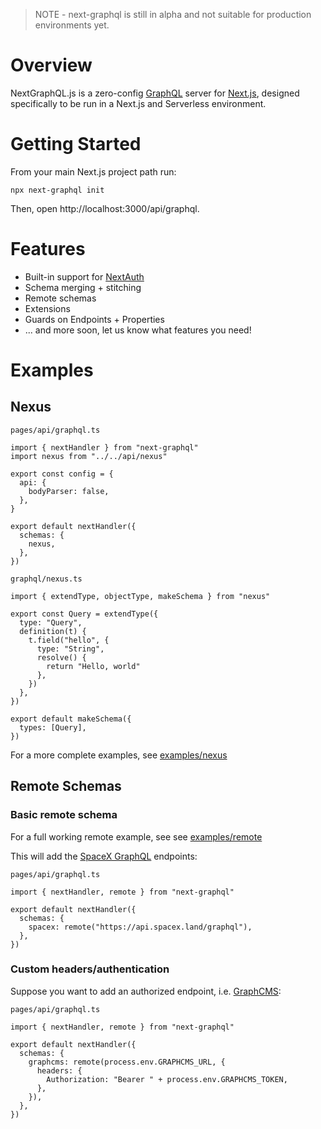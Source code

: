 > NOTE - next-graphql is still in alpha and not suitable for production environments yet.

# Overview

NextGraphQL.js is a zero-config [GraphQL](https://graphql.org) server for [Next.js](https://nextjs.org/), designed specifically to be run in a Next.js and Serverless environment.

# Getting Started

From your main Next.js project path run:

```
npx next-graphql init
```

Then, open http://localhost:3000/api/graphql. 

<!-- We were lovingly inspired by the simplicity of [next-auth](https://github.com/nextauthjs/next-auth) and [next-crud](https://github.com/roldanjr/next-crud) -->

# Features

- Built-in support for [NextAuth](https://github.com/nextauthjs/next-auth)
- Schema merging + stitching
- Remote schemas
- Extensions
- Guards on Endpoints + Properties
- ... and more soon, let us know what features you need!

# Examples

## Nexus

`pages/api/graphql.ts`

```
import { nextHandler } from "next-graphql"
import nexus from "../../api/nexus"

export const config = {
  api: {
    bodyParser: false,
  },
}

export default nextHandler({
  schemas: {
    nexus,
  },
})
```

`graphql/nexus.ts`

```
import { extendType, objectType, makeSchema } from "nexus"

export const Query = extendType({
  type: "Query",
  definition(t) {
    t.field("hello", {
      type: "String",
      resolve() {
        return "Hello, world"
      },
    })
  },
})

export default makeSchema({
  types: [Query],
})
```

For a more complete examples, see [examples/nexus](./examples/nexus)

## Remote Schemas

### Basic remote schema

For a full working remote example, see see [examples/remote](./examples/remote)

This will add the [SpaceX GraphQL](https://api.spacex.land/graphql) endpoints:

`pages/api/graphql.ts`

```
import { nextHandler, remote } from "next-graphql"

export default nextHandler({
  schemas: {
    spacex: remote("https://api.spacex.land/graphql"),
  },
})
```

### Custom headers/authentication

Suppose you want to add an authorized endpoint, i.e. [GraphCMS](https://graphcms.com):

`pages/api/graphql.ts`

```
import { nextHandler, remote } from "next-graphql"

export default nextHandler({
  schemas: {
    graphcms: remote(process.env.GRAPHCMS_URL, {
      headers: {
        Authorization: "Bearer " + process.env.GRAPHCMS_TOKEN,
      },
    }),
  },
})
```

<!-- # Project Structure

The `init` command will add the following to to your project structure:

```
./{nextroot}
│
├── graphql
│   ├── client
│   │   ├── fragments.graphql
│   │   ├── operations.graphql
│   │   └── codegen.yml
│   └── server
│       ├── overrides.ts
│       └── config.ts
└── pages
    ├── api
    │   └── graphql.ts
    └── ...
```

`./graphql/client`

This is the base directory for the [graphql-code-generator](https://www.graphql-code-generator.com/) configuration. 

Feel free to organize this folder however you'd like, fragments + operations files are a suggestions. All configuration is run off the codegen.yml so make sure edit this file if you make changes to the folder structure.

NextGraphQL.js seeks to simply setup the structure for code generation, but remains unopinionated on the matter of picking a frontend GraphQL client. 

The repository author's personal favorite is URQL. Provides idiomatic integrations into React, Svelte, and Vue and is really easy to use.

- [urql](https://formidable.com/open-source/urql/) -- see [plugin for URQL](https://www.graphql-code-generator.com/docs/plugins/typescript-urql)

Other suggestions:

- [graphql-request](https://github.com/prisma-labs/graphql-request) -- see [plugin for GraphQL-Request](https://www.graphql-code-generator.com/docs/plugins/typescript-graphql-request)
- [React Query](https://react-query.tanstack.com/) -- see [plugin for React-Query](https://www.graphql-code-generator.com/docs/plugins/typescript-react-query)
- [Apollo](https://www.apollographql.com/docs/react/) -- see [plugin for Apollo](https://www.graphql-code-generator.com/docs/plugins/typescript-react-apollo)

For a reference on all GraphQL Code Generator plugins, see [all graphql-code-generator plugins](https://www.graphql-code-generator.com/docs/plugins/index).



`./graphql/server/config.js`

```
import { nextHandler, remote } from "next-graphql"

export const handler = () => {
  return nextHandler({
    schemas: {
      // ... add your schemas here
    },
  })
}
```

For more information on configuring schemas, see [schema configuration](#schema-configuration).

`./pages/api/graphql.ts`

Binds the server to a Next.js API endpoint

```
import { handler } from "../../graphql/server/config"

// Make sure you keep this line
export const config = {
  api: {
    bodyParser: false,
  },
}

export default handler()
``` -->